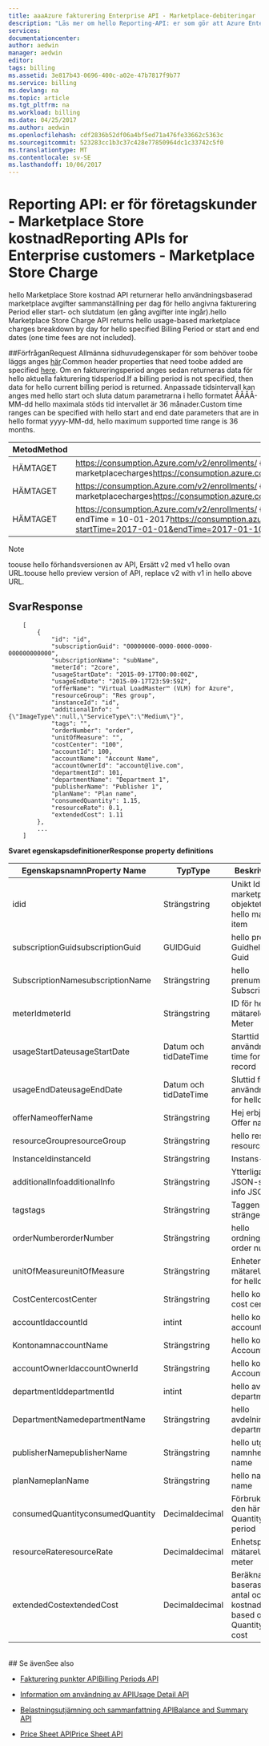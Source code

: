```yaml
---
title: aaaAzure fakturering Enterprise API - Marketplace-debiteringar | Microsoft Docs
description: "Läs mer om hello Reporting-API: er som gör att Azure Enterprise-kunder toopull förbrukningsdata programmässigt."
services: 
documentationcenter: 
author: aedwin
manager: aedwin
editor: 
tags: billing
ms.assetid: 3e817b43-0696-400c-a02e-47b7817f9b77
ms.service: billing
ms.devlang: na
ms.topic: article
ms.tgt_pltfrm: na
ms.workload: billing
ms.date: 04/25/2017
ms.author: aedwin
ms.openlocfilehash: cdf2836b52df06a4bf5ed71a476fe33662c5363c
ms.sourcegitcommit: 523283cc1b3c37c428e77850964dc1c33742c5f0
ms.translationtype: MT
ms.contentlocale: sv-SE
ms.lasthandoff: 10/06/2017
---
```

# <a name="reporting-apis-for-enterprise-customers---marketplace-store-charge"></a><span data-ttu-id="86d5f-103">Reporting API: er för företagskunder - Marketplace Store kostnad</span><span class="sxs-lookup"><span data-stu-id="86d5f-103">Reporting APIs for Enterprise customers - Marketplace Store Charge</span></span>

<span data-ttu-id="86d5f-104">hello Marketplace Store kostnad API returnerar hello användningsbaserad marketplace avgifter sammanställning per dag för hello angivna fakturering Period eller start- och slutdatum (en gång avgifter inte ingår).</span><span class="sxs-lookup"><span data-stu-id="86d5f-104">hello Marketplace Store Charge API returns hello usage-based marketplace charges breakdown by day for hello specified Billing Period or start and end dates (one time fees are not included).</span></span>

##<a name="request"></a><span data-ttu-id="86d5f-105">Förfrågan</span><span class="sxs-lookup"><span data-stu-id="86d5f-105">Request</span></span> 
<span data-ttu-id="86d5f-106">Allmänna sidhuvudegenskaper för som behöver toobe läggs anges [här](billing-enterprise-api.md).</span><span class="sxs-lookup"><span data-stu-id="86d5f-106">Common header properties that need toobe added are specified [here](billing-enterprise-api.md).</span></span> <span data-ttu-id="86d5f-107">Om en faktureringsperiod anges sedan returneras data för hello aktuella fakturering tidsperiod.</span><span class="sxs-lookup"><span data-stu-id="86d5f-107">If a billing period is not specified, then data for hello current billing period is returned.</span></span> <span data-ttu-id="86d5f-108">Anpassade tidsintervall kan anges med hello start och sluta datum parametrarna i hello formatet ÅÅÅÅ-MM-dd hello maximala stöds tid intervallet är 36 månader.</span><span class="sxs-lookup"><span data-stu-id="86d5f-108">Custom time ranges can be specified with hello start and end date parameters that are in hello format yyyy-MM-dd, hello maximum supported time range is 36 months.</span></span>  

|<span data-ttu-id="86d5f-109">Metod</span><span class="sxs-lookup"><span data-stu-id="86d5f-109">Method</span></span> | <span data-ttu-id="86d5f-110">URI-begäran</span><span class="sxs-lookup"><span data-stu-id="86d5f-110">Request URI</span></span>|
|-|-|
|<span data-ttu-id="86d5f-111">HÄMTA</span><span class="sxs-lookup"><span data-stu-id="86d5f-111">GET</span></span>|<span data-ttu-id="86d5f-112">https://consumption.Azure.com/v2/enrollments/ {enrollmentNumber} / marketplacecharges</span><span class="sxs-lookup"><span data-stu-id="86d5f-112">https://consumption.azure.com/v2/enrollments/{enrollmentNumber}/marketplacecharges</span></span>|
|<span data-ttu-id="86d5f-113">HÄMTA</span><span class="sxs-lookup"><span data-stu-id="86d5f-113">GET</span></span>|<span data-ttu-id="86d5f-114">https://consumption.Azure.com/v2/enrollments/ {enrollmentNumber} /billingPeriods/ {billingPeriod} / marketplacecharges</span><span class="sxs-lookup"><span data-stu-id="86d5f-114">https://consumption.azure.com/v2/enrollments/{enrollmentNumber}/billingPeriods/{billingPeriod}/marketplacecharges</span></span>|
|<span data-ttu-id="86d5f-115">HÄMTA</span><span class="sxs-lookup"><span data-stu-id="86d5f-115">GET</span></span>|<span data-ttu-id="86d5f-116">https://consumption.Azure.com/v2/enrollments/ {enrollmentNumber} / marketplacechargesbycustomdate? startTime = 2017-01-01 & endTime = 10-01-2017</span><span class="sxs-lookup"><span data-stu-id="86d5f-116">https://consumption.azure.com/v2/enrollments/{enrollmentNumber}/marketplacechargesbycustomdate?startTime=2017-01-01&endTime=2017-01-10</span></span>|

> [!Note]
> <span data-ttu-id="86d5f-117">toouse hello förhandsversionen av API, Ersätt v2 med v1 hello ovan URL.</span><span class="sxs-lookup"><span data-stu-id="86d5f-117">toouse hello preview version of API, replace v2 with v1 in hello above URL.</span></span>
>

## <a name="response"></a><span data-ttu-id="86d5f-118">Svar</span><span class="sxs-lookup"><span data-stu-id="86d5f-118">Response</span></span>
 
    
        [
            {
                "id": "id",
                "subscriptionGuid": "00000000-0000-0000-0000-000000000000",
                "subscriptionName": "subName",
                "meterId": "2core",
                "usageStartDate": "2015-09-17T00:00:00Z",
                "usageEndDate": "2015-09-17T23:59:59Z",
                "offerName": "Virtual LoadMaster™ (VLM) for Azure",
                "resourceGroup": "Res group",
                "instanceId": "id",
                "additionalInfo": "{\"ImageType\":null,\"ServiceType\":\"Medium\"}",
                "tags": "",
                "orderNumber": "order",
                "unitOfMeasure": "",
                "costCenter": "100",
                "accountId": 100,
                "accountName": "Account Name",
                "accountOwnerId": "account@live.com",
                "departmentId": 101,
                "departmentName": "Department 1",
                "publisherName": "Publisher 1",
                "planName": "Plan name",
                "consumedQuantity": 1.15,
                "resourceRate": 0.1,
                "extendedCost": 1.11
            },
            ...
        ]
    

<span data-ttu-id="86d5f-119">**Svaret egenskapsdefinitioner**</span><span class="sxs-lookup"><span data-stu-id="86d5f-119">**Response property definitions**</span></span>

|<span data-ttu-id="86d5f-120">Egenskapsnamn</span><span class="sxs-lookup"><span data-stu-id="86d5f-120">Property Name</span></span>| <span data-ttu-id="86d5f-121">Typ</span><span class="sxs-lookup"><span data-stu-id="86d5f-121">Type</span></span>| <span data-ttu-id="86d5f-122">Beskrivning</span><span class="sxs-lookup"><span data-stu-id="86d5f-122">Description</span></span>
|-|-|-|
|<span data-ttu-id="86d5f-123">id</span><span class="sxs-lookup"><span data-stu-id="86d5f-123">id</span></span>|<span data-ttu-id="86d5f-124">Sträng</span><span class="sxs-lookup"><span data-stu-id="86d5f-124">string</span></span>|<span data-ttu-id="86d5f-125">Unikt Id för kostnad hello marketplace-objektet</span><span class="sxs-lookup"><span data-stu-id="86d5f-125">Unique Id for hello marketplace charge item</span></span>|
|<span data-ttu-id="86d5f-126">subscriptionGuid</span><span class="sxs-lookup"><span data-stu-id="86d5f-126">subscriptionGuid</span></span>|<span data-ttu-id="86d5f-127">GUID</span><span class="sxs-lookup"><span data-stu-id="86d5f-127">Guid</span></span>|<span data-ttu-id="86d5f-128">hello prenumeration Guid</span><span class="sxs-lookup"><span data-stu-id="86d5f-128">hello Subscription Guid</span></span>|
|<span data-ttu-id="86d5f-129">SubscriptionName</span><span class="sxs-lookup"><span data-stu-id="86d5f-129">subscriptionName</span></span>|<span data-ttu-id="86d5f-130">Sträng</span><span class="sxs-lookup"><span data-stu-id="86d5f-130">string</span></span>|<span data-ttu-id="86d5f-131">hello prenumerationsnamn</span><span class="sxs-lookup"><span data-stu-id="86d5f-131">hello Subscription Name</span></span>|
|<span data-ttu-id="86d5f-132">meterId</span><span class="sxs-lookup"><span data-stu-id="86d5f-132">meterId</span></span>|<span data-ttu-id="86d5f-133">Sträng</span><span class="sxs-lookup"><span data-stu-id="86d5f-133">string</span></span>|<span data-ttu-id="86d5f-134">ID för hello orsakat mätare</span><span class="sxs-lookup"><span data-stu-id="86d5f-134">Id for hello emitted Meter</span></span>|
|<span data-ttu-id="86d5f-135">usageStartDate</span><span class="sxs-lookup"><span data-stu-id="86d5f-135">usageStartDate</span></span>|<span data-ttu-id="86d5f-136">Datum och tid</span><span class="sxs-lookup"><span data-stu-id="86d5f-136">DateTime</span></span>|<span data-ttu-id="86d5f-137">Starttid för hello användning post</span><span class="sxs-lookup"><span data-stu-id="86d5f-137">Start time for hello usage record</span></span>|
|<span data-ttu-id="86d5f-138">usageEndDate</span><span class="sxs-lookup"><span data-stu-id="86d5f-138">usageEndDate</span></span>|<span data-ttu-id="86d5f-139">Datum och tid</span><span class="sxs-lookup"><span data-stu-id="86d5f-139">DateTime</span></span>|<span data-ttu-id="86d5f-140">Sluttid för hello användning post</span><span class="sxs-lookup"><span data-stu-id="86d5f-140">End time for hello usage record</span></span>|
|<span data-ttu-id="86d5f-141">offerName</span><span class="sxs-lookup"><span data-stu-id="86d5f-141">offerName</span></span>|<span data-ttu-id="86d5f-142">Sträng</span><span class="sxs-lookup"><span data-stu-id="86d5f-142">string</span></span>|<span data-ttu-id="86d5f-143">Hej erbjudandenamn</span><span class="sxs-lookup"><span data-stu-id="86d5f-143">hello Offer name</span></span>|
|<span data-ttu-id="86d5f-144">resourceGroup</span><span class="sxs-lookup"><span data-stu-id="86d5f-144">resourceGroup</span></span>|<span data-ttu-id="86d5f-145">Sträng</span><span class="sxs-lookup"><span data-stu-id="86d5f-145">string</span></span>|<span data-ttu-id="86d5f-146">hello resurs grupp</span><span class="sxs-lookup"><span data-stu-id="86d5f-146">hello resource Group</span></span>|
|<span data-ttu-id="86d5f-147">InstanceId</span><span class="sxs-lookup"><span data-stu-id="86d5f-147">instanceId</span></span>|<span data-ttu-id="86d5f-148">Sträng</span><span class="sxs-lookup"><span data-stu-id="86d5f-148">string</span></span>|<span data-ttu-id="86d5f-149">Instans-Id</span><span class="sxs-lookup"><span data-stu-id="86d5f-149">Instance Id</span></span>|
|<span data-ttu-id="86d5f-150">additionalInfo</span><span class="sxs-lookup"><span data-stu-id="86d5f-150">additionalInfo</span></span>|<span data-ttu-id="86d5f-151">Sträng</span><span class="sxs-lookup"><span data-stu-id="86d5f-151">string</span></span>|<span data-ttu-id="86d5f-152">Ytterligare information JSON-strängen</span><span class="sxs-lookup"><span data-stu-id="86d5f-152">Additional info JSON string</span></span>|
|<span data-ttu-id="86d5f-153">tags</span><span class="sxs-lookup"><span data-stu-id="86d5f-153">tags</span></span>|<span data-ttu-id="86d5f-154">Sträng</span><span class="sxs-lookup"><span data-stu-id="86d5f-154">string</span></span>|<span data-ttu-id="86d5f-155">Taggen JSON-strängen</span><span class="sxs-lookup"><span data-stu-id="86d5f-155">Tag JSON string</span></span>|
|<span data-ttu-id="86d5f-156">orderNumber</span><span class="sxs-lookup"><span data-stu-id="86d5f-156">orderNumber</span></span>|<span data-ttu-id="86d5f-157">Sträng</span><span class="sxs-lookup"><span data-stu-id="86d5f-157">string</span></span>|<span data-ttu-id="86d5f-158">hello ordningsnummer</span><span class="sxs-lookup"><span data-stu-id="86d5f-158">hello order number</span></span>|
|<span data-ttu-id="86d5f-159">unitOfMeasure</span><span class="sxs-lookup"><span data-stu-id="86d5f-159">unitOfMeasure</span></span>|<span data-ttu-id="86d5f-160">Sträng</span><span class="sxs-lookup"><span data-stu-id="86d5f-160">string</span></span>|<span data-ttu-id="86d5f-161">Enheten för hello mätare</span><span class="sxs-lookup"><span data-stu-id="86d5f-161">Unit of measure for hello meter</span></span>|
|<span data-ttu-id="86d5f-162">CostCenter</span><span class="sxs-lookup"><span data-stu-id="86d5f-162">costCenter</span></span>|<span data-ttu-id="86d5f-163">Sträng</span><span class="sxs-lookup"><span data-stu-id="86d5f-163">string</span></span>|<span data-ttu-id="86d5f-164">hello kostnad center</span><span class="sxs-lookup"><span data-stu-id="86d5f-164">hello cost center</span></span>|
|<span data-ttu-id="86d5f-165">accountId</span><span class="sxs-lookup"><span data-stu-id="86d5f-165">accountId</span></span>|<span data-ttu-id="86d5f-166">int</span><span class="sxs-lookup"><span data-stu-id="86d5f-166">int</span></span>|<span data-ttu-id="86d5f-167">hello konto-Id</span><span class="sxs-lookup"><span data-stu-id="86d5f-167">hello account Id</span></span>|
|<span data-ttu-id="86d5f-168">Kontonamn</span><span class="sxs-lookup"><span data-stu-id="86d5f-168">accountName</span></span>|<span data-ttu-id="86d5f-169">Sträng</span><span class="sxs-lookup"><span data-stu-id="86d5f-169">string</span></span> |<span data-ttu-id="86d5f-170">hello kontonamn</span><span class="sxs-lookup"><span data-stu-id="86d5f-170">hello Account Name</span></span>|
|<span data-ttu-id="86d5f-171">accountOwnerId</span><span class="sxs-lookup"><span data-stu-id="86d5f-171">accountOwnerId</span></span>|<span data-ttu-id="86d5f-172">Sträng</span><span class="sxs-lookup"><span data-stu-id="86d5f-172">string</span></span>|<span data-ttu-id="86d5f-173">hello konto ägar-Id</span><span class="sxs-lookup"><span data-stu-id="86d5f-173">hello Account Owner Id</span></span>|
|<span data-ttu-id="86d5f-174">departmentId</span><span class="sxs-lookup"><span data-stu-id="86d5f-174">departmentId</span></span>|<span data-ttu-id="86d5f-175">int</span><span class="sxs-lookup"><span data-stu-id="86d5f-175">int</span></span>|<span data-ttu-id="86d5f-176">hello avdelning Id</span><span class="sxs-lookup"><span data-stu-id="86d5f-176">hello department Id</span></span>|
|<span data-ttu-id="86d5f-177">DepartmentName</span><span class="sxs-lookup"><span data-stu-id="86d5f-177">departmentName</span></span>|<span data-ttu-id="86d5f-178">Sträng</span><span class="sxs-lookup"><span data-stu-id="86d5f-178">string</span></span>|<span data-ttu-id="86d5f-179">hello avdelningsnamn</span><span class="sxs-lookup"><span data-stu-id="86d5f-179">hello department name</span></span>|
|<span data-ttu-id="86d5f-180">publisherName</span><span class="sxs-lookup"><span data-stu-id="86d5f-180">publisherName</span></span>|<span data-ttu-id="86d5f-181">Sträng</span><span class="sxs-lookup"><span data-stu-id="86d5f-181">string</span></span>|<span data-ttu-id="86d5f-182">hello utgivarens namn</span><span class="sxs-lookup"><span data-stu-id="86d5f-182">hello publisher name</span></span>|
|<span data-ttu-id="86d5f-183">planName</span><span class="sxs-lookup"><span data-stu-id="86d5f-183">planName</span></span>|<span data-ttu-id="86d5f-184">Sträng</span><span class="sxs-lookup"><span data-stu-id="86d5f-184">string</span></span>|<span data-ttu-id="86d5f-185">hello namn</span><span class="sxs-lookup"><span data-stu-id="86d5f-185">hello Plan name</span></span>|
|<span data-ttu-id="86d5f-186">consumedQuantity</span><span class="sxs-lookup"><span data-stu-id="86d5f-186">consumedQuantity</span></span>|<span data-ttu-id="86d5f-187">Decimal</span><span class="sxs-lookup"><span data-stu-id="86d5f-187">decimal</span></span>|<span data-ttu-id="86d5f-188">Förbrukade antal under den här tiden</span><span class="sxs-lookup"><span data-stu-id="86d5f-188">Consumed Quantity during this time period</span></span>|
|<span data-ttu-id="86d5f-189">resourceRate</span><span class="sxs-lookup"><span data-stu-id="86d5f-189">resourceRate</span></span>|<span data-ttu-id="86d5f-190">Decimal</span><span class="sxs-lookup"><span data-stu-id="86d5f-190">decimal</span></span>|<span data-ttu-id="86d5f-191">Enhetspriset för hello mätare</span><span class="sxs-lookup"><span data-stu-id="86d5f-191">Unit price for hello meter</span></span>|
|<span data-ttu-id="86d5f-192">extendedCost</span><span class="sxs-lookup"><span data-stu-id="86d5f-192">extendedCost</span></span>|<span data-ttu-id="86d5f-193">Decimal</span><span class="sxs-lookup"><span data-stu-id="86d5f-193">decimal</span></span>|<span data-ttu-id="86d5f-194">Beräknad kostnad som baseras på Förbrukat antal och utökad kostnad</span><span class="sxs-lookup"><span data-stu-id="86d5f-194">Estimated charge based on Consumed Quantity and Extended cost</span></span>|
<br/>
## <a name="see-also"></a><span data-ttu-id="86d5f-195">Se även</span><span class="sxs-lookup"><span data-stu-id="86d5f-195">See also</span></span>

* [<span data-ttu-id="86d5f-196">Fakturering punkter API</span><span class="sxs-lookup"><span data-stu-id="86d5f-196">Billing Periods API</span></span>](billing-enterprise-api-billing-periods.md)

* [<span data-ttu-id="86d5f-197">Information om användning av API</span><span class="sxs-lookup"><span data-stu-id="86d5f-197">Usage Detail API</span></span>](billing-enterprise-api-usage-detail.md) 

* [<span data-ttu-id="86d5f-198">Belastningsutjämning och sammanfattning API</span><span class="sxs-lookup"><span data-stu-id="86d5f-198">Balance and Summary API</span></span>](billing-enterprise-api-balance-summary.md)

* [<span data-ttu-id="86d5f-199">Price Sheet API</span><span class="sxs-lookup"><span data-stu-id="86d5f-199">Price Sheet API</span></span>](billing-enterprise-api-pricesheet.md)